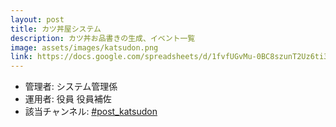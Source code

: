 ```yaml
---
layout: post
title: カツ丼屋システム
description: カツ丼お品書きの生成、イベント一覧
image: assets/images/katsudon.png
link: https://docs.google.com/spreadsheets/d/1fvfUGvMu-0BC8szunT2Uz6ti34XpdKEl3lnhHNupOG8/edit?usp=sharing
---
```


- 管理者: システム管理係
- 運用者: 役員 役員補佐
- 該当チャンネル: [#post_katsudon](https://sokon.slack.com/messages/C2XJZG7C1/)
